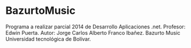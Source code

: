 BazurtoMusic
============
Programa a realizar parcial 2014 de Desarrollo Aplicaciones .net.
Profesor: Edwin Puerta.
Autor: Jorge Carlos Alberto Franco Ibañez.
Bazurto Music Universidad tecnológica de Bolívar.
